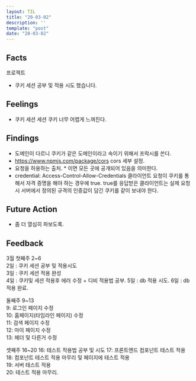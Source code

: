 ```yaml
---
layout: TIL
title: "20-03-02"
description: ''
template: "post"
date: "20-03-02"
---
```



## Facts

프로젝트

- 쿠키 세션 공부 및 적용 시도 했습니다. 

## Feelings

- 쿠키 세션 세션 쿠키 너무 어렵게 느껴진다.

## Findings

- 도메인이 다르니 쿠키가 같은 도메인이라고 속이기 위해서 프락시를 쓴다. 
- https://www.npmjs.com/package/cors cors 세부 설정.
-  요청을 허용하는 출처. * 이면 모든 곳에 공개되어 있음을 의미한다. 
- credential:  Access-Control-Allow-Credentials 클라이언트 요청이 쿠키를 통해서 자격 증명을 해야 하는 경우에 true. true를 응답받은 클라이언트는 실제 요청 시 서버에서 정의된 규격의 인증값이 담긴 쿠키를 같이 보내야 한다.

## Future Action

- 좀 더 열심히 파보도록.

## Feedback








3월 
첫째주 2~6  
2일 : 쿠키 세션 공부 및 적용시도  
3일 : 쿠키 세션 적용 완성  
4일 : 쿠키및 세션 적용후 에러 수정 + 디비 적용법 공부.
5일 : db 적용 시도.
6일 : db 적용 완료.

둘째주 9~13  
9: 로그인 페이지 수정  
10: 홈페이지(타임라인 페이지) 수정  
11: 검색 페이지 수정  
12: 마이 페이지 수정  
13: 헤더 및 다른거 수정  

셋째주 16~20
16: 테스트 작용법 공부 및 시도
17: 프론트엔드 컴포넌트 테스트 적용  
18: 컴포넌트 테스트 적용 마무리 및 페이지에 테스트 적용  
19: 서버 테스트 적용  
20: 테스트 적용 마무리.